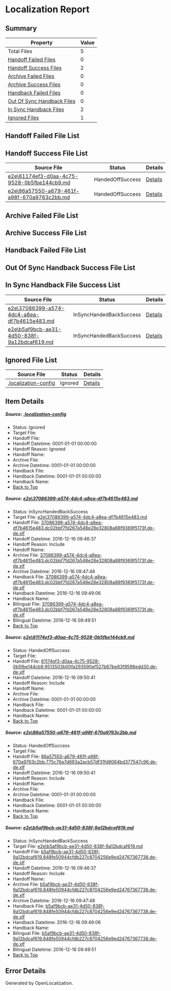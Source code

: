 # <a name='report-top'></a> Localization Report

## Summary
 Property | Value 
 -------- | ----- 
 Total Files | 5
[ Handoff Failed Files ](#handoff-failed-list)| 0
[ Handoff Success Files ](#handoff-success-list)| 2
[ Archive Failed Files ](#archive-failed-list)| 0
[ Archive Success Files ](#archive-success-list)| 0
[ Handback Failed Files ](#handback-failed-list)| 0
[ Out Of Sync Handback Files ](#outofsync-handback-success-list)| 0
[ In Sync Handback Files ](#insync-handback-success-list)| 2
[ Ignored Files ](#ignored-list)| 1

## <a name='handoff-failed-list'></a> Handoff Failed File List

## <a name='handoff-success-list'></a> Handoff Success File List
 Source File | Status | Details 
 ----------- | ------ | ------- 
 [e2e\61174ef3-d0aa-4c75-9528-0b5fbe144cb9.md](https://github.com/OpenLocalizationTestOrg/ol-test0/blob/6b137c56b0fa765c9f934c9d2e9ee59a1c41a2c1/e2e/61174ef3-d0aa-4c75-9528-0b5fbe144cb9.md) | HandedOffSuccess | [Details](#6d7d280747ab9187110021dce8f1f1b8ec7c99762)
 [e2e\86a57550-a679-461f-a98f-670a9763c2bb.md](https://github.com/OpenLocalizationTestOrg/ol-test0/blob/6b137c56b0fa765c9f934c9d2e9ee59a1c41a2c1/e2e/86a57550-a679-461f-a98f-670a9763c2bb.md) | HandedOffSuccess | [Details](#8cd7d9a1fb4462c30383a5d334d4d813e93e17af3)

## <a name='archive-failed-list'></a> Archive Failed File List

## <a name='archive-success-list'></a> Archive Success File List

## <a name='handback-failed-list'></a> Handback Failed File List

## <a name='outofsync-handback-success-list'></a> Out Of Sync Handback Success File List

## <a name='insync-handback-success-list'></a> In Sync Handback File Success List
 Source File | Status | Details 
 ----------- | ------ | ------- 
 [e2e\37086399-a574-4dc4-a8ea-df7b4615e483.md](https://github.com/OpenLocalizationTestOrg/ol-test0/blob/75ff045036fb2d24b02a358f0dcd82556dc6364a/e2e/37086399-a574-4dc4-a8ea-df7b4615e483.md) | InSyncHandedBackSuccess | [Details](#fd5d65eb594080450078d579b0d3127a21480f131)
 [e2e\b5af9bcb-ae31-4d50-838f-9a12bdcaf619.md](https://github.com/OpenLocalizationTestOrg/ol-test0/blob/75ff045036fb2d24b02a358f0dcd82556dc6364a/e2e/b5af9bcb-ae31-4d50-838f-9a12bdcaf619.md) | InSyncHandedBackSuccess | [Details](#932db14d140c92fe3fc6dca500461f4ff87b18b54)

## <a name='ignored-list'></a> Ignored File List
 Source File | Status | Details 
 ----------- | ------ | ------- 
 [.localization-config](https://github.com/OpenLocalizationTestOrg/ol-test0/blob/6b137c56b0fa765c9f934c9d2e9ee59a1c41a2c1/.localization-config) | Ignored | [Details](#cb0632cf59c1387fc1742bfb9fa3c47f87e2e5c90)

## Item Details
##### <a name='cb0632cf59c1387fc1742bfb9fa3c47f87e2e5c90'></a> Source: [.localization-config](https://github.com/OpenLocalizationTestOrg/ol-test0/blob/6b137c56b0fa765c9f934c9d2e9ee59a1c41a2c1/.localization-config)
* Status: Ignored
* Target File: 
* Handoff File: 
* Handoff Datetime: 0001-01-01 00:00:00
* Handoff Reason: Ignored
* Handoff Name: 
* Archive File: 
* Archive Datetime: 0001-01-01 00:00:00
* Handback File: 
* Handback Datetime: 0001-01-01 00:00:00
* Handback Name: 
* [Back to Top](#report-top)

##### <a name='fd5d65eb594080450078d579b0d3127a21480f131'></a> Source: [e2e\37086399-a574-4dc4-a8ea-df7b4615e483.md](https://github.com/OpenLocalizationTestOrg/ol-test0/blob/75ff045036fb2d24b02a358f0dcd82556dc6364a/e2e/37086399-a574-4dc4-a8ea-df7b4615e483.md)
* Status: InSyncHandedBackSuccess
* Target File: [e2e\37086399-a574-4dc4-a8ea-df7b4615e483.md](https://github.com/OpenLocalizationTestOrg/ol-test0-dede/blob/416f204da469e17b7e7581d7e5cbef40ad132114/e2e/37086399-a574-4dc4-a8ea-df7b4615e483.md)
* Handoff File: [37086399-a574-4dc4-a8ea-df7b4615e483.dc02bbf7fd267a548e28e32808a88f9369f5173f.de-de.xlf](https://github.com/OpenLocalizationTestOrg/ol-test0-handoff/blob/f7fd63ff20b8841a1344d7fb2bf8afeddbbcaa31/ol-handoff/OpenLocalizationTestOrg/ol-test0-dede/xinjiang/ht/37086399-a574-4dc4-a8ea-df7b4615e483.dc02bbf7fd267a548e28e32808a88f9369f5173f.de-de.xlf)
* Handoff Datetime: 2016-12-16 09:46:37
* Handoff Reason: Include
* Handoff Name: 
* Archive File: [37086399-a574-4dc4-a8ea-df7b4615e483.dc02bbf7fd267a548e28e32808a88f9369f5173f.de-de.xlf](https://github.com/OpenLocalizationTestOrg/ol-test0-handoff/blob/ffbeaf9180a6d526a846bf864066f0761ddefede/ol-archive/OpenLocalizationTestOrg/ol-test0-dede/xinjiang/ht/37086399-a574-4dc4-a8ea-df7b4615e483.dc02bbf7fd267a548e28e32808a88f9369f5173f.de-de.xlf)
* Archive Datetime: 2016-12-16 09:47:48
* Handback File: [37086399-a574-4dc4-a8ea-df7b4615e483.dc02bbf7fd267a548e28e32808a88f9369f5173f.de-de.xlf](https://github.com/OpenLocalizationTestOrg/ol-test0-handback/blob/b4643183457dafadfa4ca5015d02ab78bf05bfc3/ol-handback/OpenLocalizationTestOrg/ol-test0-dede/xinjiang/ht/37086399-a574-4dc4-a8ea-df7b4615e483.dc02bbf7fd267a548e28e32808a88f9369f5173f.de-de.xlf)
* Handback Datetime: 2016-12-16 09:49:06
* Handback Name: 
* Bilingual File: [37086399-a574-4dc4-a8ea-df7b4615e483.dc02bbf7fd267a548e28e32808a88f9369f5173f.de-de.xlf](https://github.com/OpenLocalizationTestOrg/ol-test0-handback/blob/b4643183457dafadfa4ca5015d02ab78bf05bfc3/ol-handback/OpenLocalizationTestOrg/ol-test0-dede/xinjiang/ht/37086399-a574-4dc4-a8ea-df7b4615e483.dc02bbf7fd267a548e28e32808a88f9369f5173f.de-de.xlf)
* Bilingual Datetime: 2016-12-16 09:49:51
* [Back to Top](#report-top)

##### <a name='6d7d280747ab9187110021dce8f1f1b8ec7c99762'></a> Source: [e2e\61174ef3-d0aa-4c75-9528-0b5fbe144cb9.md](https://github.com/OpenLocalizationTestOrg/ol-test0/blob/6b137c56b0fa765c9f934c9d2e9ee59a1c41a2c1/e2e/61174ef3-d0aa-4c75-9528-0b5fbe144cb9.md)
* Status: HandedOffSuccess
* Target File: 
* Handoff File: [61174ef3-d0aa-4c75-9528-0b5fbe144cb9.9513503b00fa293590ef527b67be83f9598edd30.de-de.xlf](https://github.com/OpenLocalizationTestOrg/ol-test0-handoff/blob/d54547eaf9592b55758f103ab505398eddec8f58/ol-handoff/OpenLocalizationTestOrg/ol-test0-dede/xinjiang/ht/61174ef3-d0aa-4c75-9528-0b5fbe144cb9.9513503b00fa293590ef527b67be83f9598edd30.de-de.xlf)
* Handoff Datetime: 2016-12-16 09:50:41
* Handoff Reason: Include
* Handoff Name: 
* Archive File: 
* Archive Datetime: 0001-01-01 00:00:00
* Handback File: 
* Handback Datetime: 0001-01-01 00:00:00
* Handback Name: 
* [Back to Top](#report-top)

##### <a name='8cd7d9a1fb4462c30383a5d334d4d813e93e17af3'></a> Source: [e2e\86a57550-a679-461f-a98f-670a9763c2bb.md](https://github.com/OpenLocalizationTestOrg/ol-test0/blob/6b137c56b0fa765c9f934c9d2e9ee59a1c41a2c1/e2e/86a57550-a679-461f-a98f-670a9763c2bb.md)
* Status: HandedOffSuccess
* Target File: 
* Handoff File: [86a57550-a679-461f-a98f-670a9763c2bb.775c76a7d693a2acb57df31fd9064bd377547c96.de-de.xlf](https://github.com/OpenLocalizationTestOrg/ol-test0-handoff/blob/d54547eaf9592b55758f103ab505398eddec8f58/ol-handoff/OpenLocalizationTestOrg/ol-test0-dede/xinjiang/ht/86a57550-a679-461f-a98f-670a9763c2bb.775c76a7d693a2acb57df31fd9064bd377547c96.de-de.xlf)
* Handoff Datetime: 2016-12-16 09:50:41
* Handoff Reason: Include
* Handoff Name: 
* Archive File: 
* Archive Datetime: 0001-01-01 00:00:00
* Handback File: 
* Handback Datetime: 0001-01-01 00:00:00
* Handback Name: 
* [Back to Top](#report-top)

##### <a name='932db14d140c92fe3fc6dca500461f4ff87b18b54'></a> Source: [e2e\b5af9bcb-ae31-4d50-838f-9a12bdcaf619.md](https://github.com/OpenLocalizationTestOrg/ol-test0/blob/75ff045036fb2d24b02a358f0dcd82556dc6364a/e2e/b5af9bcb-ae31-4d50-838f-9a12bdcaf619.md)
* Status: InSyncHandedBackSuccess
* Target File: [e2e\b5af9bcb-ae31-4d50-838f-9a12bdcaf619.md](https://github.com/OpenLocalizationTestOrg/ol-test0-dede/blob/416f204da469e17b7e7581d7e5cbef40ad132114/e2e/b5af9bcb-ae31-4d50-838f-9a12bdcaf619.md)
* Handoff File: [b5af9bcb-ae31-4d50-838f-9a12bdcaf619.848fe50944cfdb227c8704256e9ed24767367738.de-de.xlf](https://github.com/OpenLocalizationTestOrg/ol-test0-handoff/blob/f7fd63ff20b8841a1344d7fb2bf8afeddbbcaa31/ol-handoff/OpenLocalizationTestOrg/ol-test0-dede/xinjiang/ht/b5af9bcb-ae31-4d50-838f-9a12bdcaf619.848fe50944cfdb227c8704256e9ed24767367738.de-de.xlf)
* Handoff Datetime: 2016-12-16 09:46:37
* Handoff Reason: Include
* Handoff Name: 
* Archive File: [b5af9bcb-ae31-4d50-838f-9a12bdcaf619.848fe50944cfdb227c8704256e9ed24767367738.de-de.xlf](https://github.com/OpenLocalizationTestOrg/ol-test0-handoff/blob/ffbeaf9180a6d526a846bf864066f0761ddefede/ol-archive/OpenLocalizationTestOrg/ol-test0-dede/xinjiang/ht/b5af9bcb-ae31-4d50-838f-9a12bdcaf619.848fe50944cfdb227c8704256e9ed24767367738.de-de.xlf)
* Archive Datetime: 2016-12-16 09:47:48
* Handback File: [b5af9bcb-ae31-4d50-838f-9a12bdcaf619.848fe50944cfdb227c8704256e9ed24767367738.de-de.xlf](https://github.com/OpenLocalizationTestOrg/ol-test0-handback/blob/b4643183457dafadfa4ca5015d02ab78bf05bfc3/ol-handback/OpenLocalizationTestOrg/ol-test0-dede/xinjiang/ht/b5af9bcb-ae31-4d50-838f-9a12bdcaf619.848fe50944cfdb227c8704256e9ed24767367738.de-de.xlf)
* Handback Datetime: 2016-12-16 09:49:06
* Handback Name: 
* Bilingual File: [b5af9bcb-ae31-4d50-838f-9a12bdcaf619.848fe50944cfdb227c8704256e9ed24767367738.de-de.xlf](https://github.com/OpenLocalizationTestOrg/ol-test0-handback/blob/b4643183457dafadfa4ca5015d02ab78bf05bfc3/ol-handback/OpenLocalizationTestOrg/ol-test0-dede/xinjiang/ht/b5af9bcb-ae31-4d50-838f-9a12bdcaf619.848fe50944cfdb227c8704256e9ed24767367738.de-de.xlf)
* Bilingual Datetime: 2016-12-16 09:49:51
* [Back to Top](#report-top)


## Error Details

Generated by OpenLocalization.
